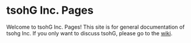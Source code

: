 # tsohG Inc. Pages
Welcome to tsohG Inc. Pages! This site is for general documentation of tsohg Inc. If you only want to discuss tsohG,
please go to the [wiki](http://github.com/tsohG-Inc/tsohG/wiki "tsohG Wiki").
